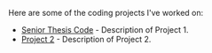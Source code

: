 Here are some of the coding projects I've worked on:

- [Senior Thesis Code](Thesis_Network_FinalCode.ipynb/) - Description of Project 1.
- [Project 2](project2/) - Description of Project 2.

